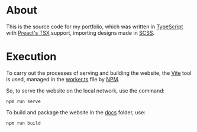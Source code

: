 # About

This is the source code for my portfolio, which was written in [TypeScript](https://www.typescriptlang.org) with [Preact's TSX](https://preactjs.com/guide/v10/typescript) support, importing designs made in [SCSS](https://sass-lang.com).

# Execution

To carry out the processes of serving and building the website, the [Vite](https://vitejs.dev) tool is used, managed in the [worker.ts](./worker.ts) file by [NPM](https://www.npmjs.com).

So, to serve the website on the local network, use the command:

```
npm run serve
```

To build and package the website in the [docs](./docs) folder, use:

```
npm run build
```
